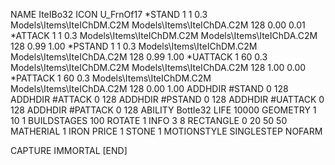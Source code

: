 NAME IteIBo32
ICON U_FrnOf17
*STAND  1 1 0.3 Models\Items\IteIChDM.C2M Models\Items\IteIChDA.C2M 128 0.00 0.01
*ATTACK 1 1 0.3 Models\Items\IteIChDM.C2M Models\Items\IteIChDA.C2M 128 0.99 1.00
*PSTAND 1 1 0.3 Models\Items\IteIChDM.C2M Models\Items\IteIChDA.C2M 128 0.99 1.00
*UATTACK 1 60 0.3 Models\Items\IteIChDM.C2M Models\Items\IteIChDA.C2M 128 1.00 0.00
*PATTACK 1 60 0.3 Models\Items\IteIChDM.C2M Models\Items\IteIChDA.C2M 128 0.00 1.00
ADDHDIR #STAND 0 128
ADDHDIR #ATTACK 0 128
ADDHDIR #PSTAND 0 128
ADDHDIR #UATTACK 0 128
ADDHDIR #PATTACK 0 128
ABILITY Bottle32
LIFE 10000
GEOMETRY 1 10 1
BUILDSTAGES 100
ROTATE 1
INFO 3 8
RECTANGLE    0 20 50 50
MATHERIAL 1 IRON
PRICE 1 STONE 1
MOTIONSTYLE SINGLESTEP
NOFARM

CAPTURE
IMMORTAL
[END]
